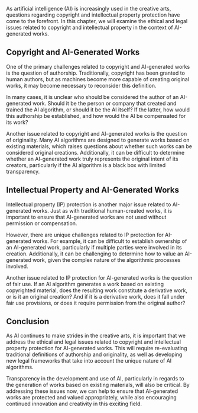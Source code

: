 
As artificial intelligence (AI) is increasingly used in the creative arts, questions regarding copyright and intellectual property protection have come to the forefront. In this chapter, we will examine the ethical and legal issues related to copyright and intellectual property in the context of AI-generated works.

Copyright and AI-Generated Works
--------------------------------

One of the primary challenges related to copyright and AI-generated works is the question of authorship. Traditionally, copyright has been granted to human authors, but as machines become more capable of creating original works, it may become necessary to reconsider this definition.

In many cases, it is unclear who should be considered the author of an AI-generated work. Should it be the person or company that created and trained the AI algorithm, or should it be the AI itself? If the latter, how would this authorship be established, and how would the AI be compensated for its work?

Another issue related to copyright and AI-generated works is the question of originality. Many AI algorithms are designed to generate works based on existing materials, which raises questions about whether such works can be considered original creations. Additionally, it can be difficult to determine whether an AI-generated work truly represents the original intent of its creators, particularly if the AI algorithm is a black box with limited transparency.

Intellectual Property and AI-Generated Works
--------------------------------------------

Intellectual property (IP) protection is another major issue related to AI-generated works. Just as with traditional human-created works, it is important to ensure that AI-generated works are not used without permission or compensation.

However, there are unique challenges related to IP protection for AI-generated works. For example, it can be difficult to establish ownership of an AI-generated work, particularly if multiple parties were involved in its creation. Additionally, it can be challenging to determine how to value an AI-generated work, given the complex nature of the algorithmic processes involved.

Another issue related to IP protection for AI-generated works is the question of fair use. If an AI algorithm generates a work based on existing copyrighted material, does the resulting work constitute a derivative work, or is it an original creation? And if it is a derivative work, does it fall under fair use provisions, or does it require permission from the original author?

Conclusion
----------

As AI continues to make strides in the creative arts, it is important that we address the ethical and legal issues related to copyright and intellectual property protection for AI-generated works. This will require re-evaluating traditional definitions of authorship and originality, as well as developing new legal frameworks that take into account the unique nature of AI algorithms.

Transparency in the development and use of AI, particularly in regards to the generation of works based on existing materials, will also be critical. By addressing these issues now, we can help to ensure that AI-generated works are protected and valued appropriately, while also encouraging continued innovation and creativity in this exciting field.
